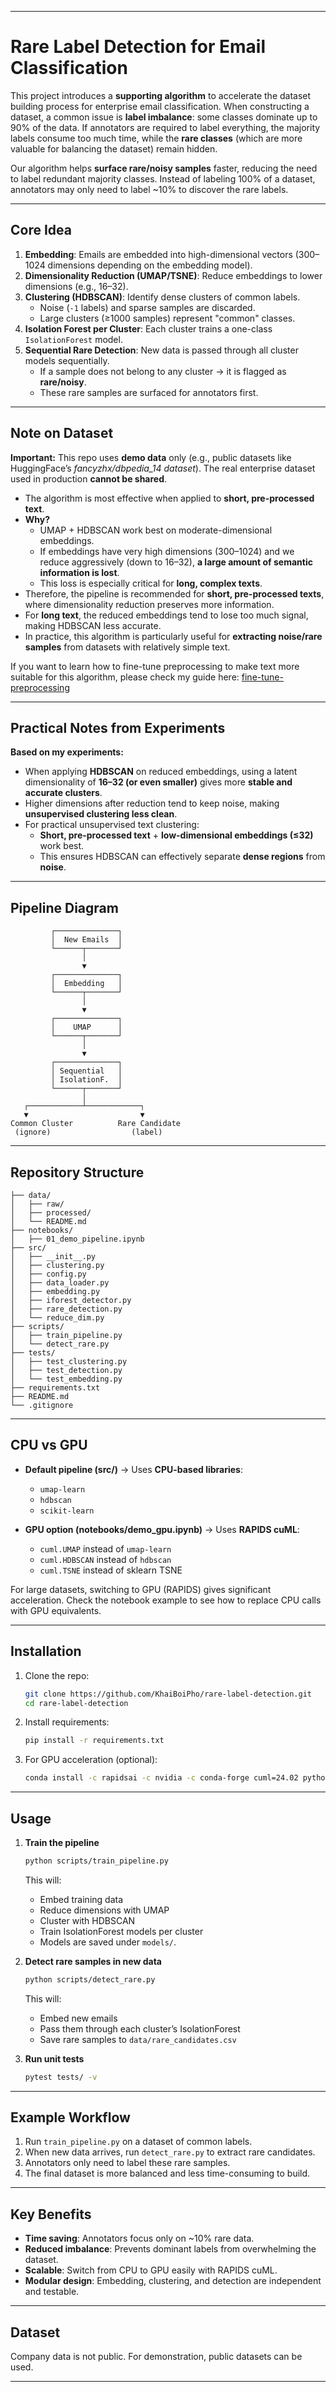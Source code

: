 -----

# Rare Label Detection for Email Classification

This project introduces a **supporting algorithm** to accelerate the dataset building process for enterprise email classification.
When constructing a dataset, a common issue is **label imbalance**: some classes dominate up to 90% of the data.
If annotators are required to label everything, the majority labels consume too much time, while the **rare classes** (which are more valuable for balancing the dataset) remain hidden.

Our algorithm helps **surface rare/noisy samples** faster, reducing the need to label redundant majority classes.
Instead of labeling 100% of a dataset, annotators may only need to label \~10% to discover the rare labels.

-----

## Core Idea

1.  **Embedding**: Emails are embedded into high-dimensional vectors (300–1024 dimensions depending on the embedding model).
2.  **Dimensionality Reduction (UMAP/TSNE)**: Reduce embeddings to lower dimensions (e.g., 16–32).
3.  **Clustering (HDBSCAN)**: Identify dense clusters of common labels.
      - Noise (`-1` labels) and sparse samples are discarded.
      - Large clusters (≥1000 samples) represent "common" classes.
4.  **Isolation Forest per Cluster**: Each cluster trains a one-class `IsolationForest` model.
5.  **Sequential Rare Detection**: New data is passed through all cluster models sequentially.
      - If a sample does not belong to any cluster → it is flagged as **rare/noisy**.
      - These rare samples are surfaced for annotators first.

-----

## Note on Dataset

**Important:**
This repo uses **demo data** only (e.g., public datasets like HuggingFace’s *fancyzhx/dbpedia_14 dataset*).
The real enterprise dataset used in production **cannot be shared**.

  - The algorithm is most effective when applied to **short, pre-processed text**.
  - **Why?**
      - UMAP + HDBSCAN work best on moderate-dimensional embeddings.
      - If embeddings have very high dimensions (300–1024) and we reduce aggressively (down to 16–32), **a large amount of semantic information is lost**.
      - This loss is especially critical for **long, complex texts**.
  - Therefore, the pipeline is recommended for **short, pre-processed texts**, where dimensionality reduction preserves more information.
  - For **long text**, the reduced embeddings tend to lose too much signal, making HDBSCAN less accurate.
  - In practice, this algorithm is particularly useful for **extracting noise/rare samples** from datasets with relatively simple text.

If you want to learn how to fine-tune preprocessing to make text more suitable for this algorithm, please check my guide here:
[fine-tune-preprocessing](https://github.com/KhaiBoiPho/finetune-preprocessing)

---

## Practical Notes from Experiments

**Based on my experiments:**  
- When applying **HDBSCAN** on reduced embeddings, using a latent dimensionality of **16–32 (or even smaller)** gives more **stable and accurate clusters**.  
- Higher dimensions after reduction tend to keep noise, making **unsupervised clustering less clean**.  
- For practical unsupervised text clustering:  
  - **Short, pre-processed text** + **low-dimensional embeddings (≤32)** work best.  
  - This ensures HDBSCAN can effectively separate **dense regions** from **noise**.  

---

## Pipeline Diagram
```text
         ┌──────────────┐
         │  New Emails  │
         └──────┬───────┘
                │
                ▼
         ┌──────────────┐
         │  Embedding   │
         └──────┬───────┘
                │
                ▼
         ┌──────────────┐
         │    UMAP      │
         └──────┬───────┘
                │
                ▼
         ┌──────────────┐
         │ Sequential   │
         │ IsolationF.  │
         └──────┬───────┘
                │
   ┌────────────┴────────────┐
   ▼                         ▼
Common Cluster          Rare Candidate
 (ignore)                  (label)
````
-----

## Repository Structure

```
├── data/
│   ├── raw/
│   ├── processed/
│   └── README.md
├── notebooks/
│   ├── 01_demo_pipeline.ipynb
├── src/
│   ├── __init__.py
│   ├── clustering.py
│   ├── config.py
│   ├── data_loader.py
│   ├── embedding.py
│   ├── iforest_detector.py
│   ├── rare_detection.py
│   └── reduce_dim.py
├── scripts/
│   ├── train_pipeline.py
│   └── detect_rare.py
├── tests/
│   ├── test_clustering.py
│   ├── test_detection.py
│   └── test_embedding.py
├── requirements.txt
├── README.md
└── .gitignore
```

-----

## CPU vs GPU

  - **Default pipeline (src/)** → Uses **CPU-based libraries**:

      - `umap-learn`
      - `hdbscan`
      - `scikit-learn`

  - **GPU option (notebooks/demo\_gpu.ipynb)** → Uses **RAPIDS cuML**:

      - `cuml.UMAP` instead of `umap-learn`
      - `cuml.HDBSCAN` instead of `hdbscan`
      - `cuml.TSNE` instead of sklearn TSNE

For large datasets, switching to GPU (RAPIDS) gives significant acceleration.
Check the notebook example to see how to replace CPU calls with GPU equivalents.

-----

## Installation

1.  Clone the repo:

    ```bash
    git clone https://github.com/KhaiBoiPho/rare-label-detection.git
    cd rare-label-detection
    ```

2.  Install requirements:

    ```bash
    pip install -r requirements.txt
    ```

3.  For GPU acceleration (optional):

    ```bash
    conda install -c rapidsai -c nvidia -c conda-forge cuml=24.02 python=3.10 cudatoolkit=11.8
    ```

-----

## Usage

1.  **Train the pipeline**

    ```bash
    python scripts/train_pipeline.py
    ```

    This will:

      - Embed training data
      - Reduce dimensions with UMAP
      - Cluster with HDBSCAN
      - Train IsolationForest models per cluster
      - Models are saved under `models/`.

2.  **Detect rare samples in new data**

    ```bash
    python scripts/detect_rare.py
    ```

    This will:

      - Embed new emails
      - Pass them through each cluster’s IsolationForest
      - Save rare samples to `data/rare_candidates.csv`

3.  **Run unit tests**

    ```bash
    pytest tests/ -v
    ```

-----

## Example Workflow

1.  Run `train_pipeline.py` on a dataset of common labels.
2.  When new data arrives, run `detect_rare.py` to extract rare candidates.
3.  Annotators only need to label these rare samples.
4.  The final dataset is more balanced and less time-consuming to build.

-----

## Key Benefits

  - **Time saving**: Annotators focus only on \~10% rare data.
  - **Reduced imbalance**: Prevents dominant labels from overwhelming the dataset.
  - **Scalable**: Switch from CPU to GPU easily with RAPIDS cuML.
  - **Modular design**: Embedding, clustering, and detection are independent and testable.

-----

## Dataset

Company data is not public. For demonstration, public datasets can be used.

-----







